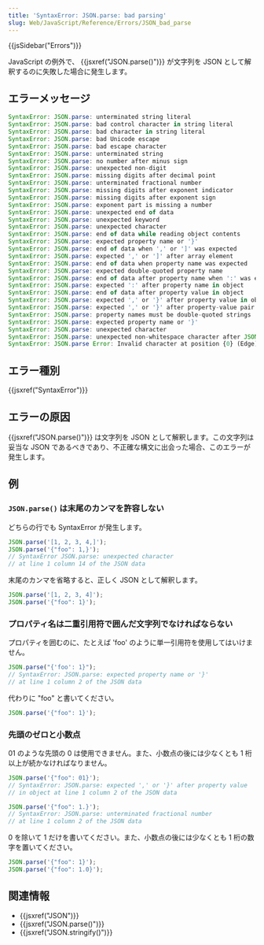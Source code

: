 ```yaml
---
title: 'SyntaxError: JSON.parse: bad parsing'
slug: Web/JavaScript/Reference/Errors/JSON_bad_parse
---
```

{{jsSidebar("Errors")}}

JavaScript の例外で、 {{jsxref("JSON.parse()")}} が文字列を JSON として解釈するのに失敗した場合に発生します。

## エラーメッセージ

```js
SyntaxError: JSON.parse: unterminated string literal
SyntaxError: JSON.parse: bad control character in string literal
SyntaxError: JSON.parse: bad character in string literal
SyntaxError: JSON.parse: bad Unicode escape
SyntaxError: JSON.parse: bad escape character
SyntaxError: JSON.parse: unterminated string
SyntaxError: JSON.parse: no number after minus sign
SyntaxError: JSON.parse: unexpected non-digit
SyntaxError: JSON.parse: missing digits after decimal point
SyntaxError: JSON.parse: unterminated fractional number
SyntaxError: JSON.parse: missing digits after exponent indicator
SyntaxError: JSON.parse: missing digits after exponent sign
SyntaxError: JSON.parse: exponent part is missing a number
SyntaxError: JSON.parse: unexpected end of data
SyntaxError: JSON.parse: unexpected keyword
SyntaxError: JSON.parse: unexpected character
SyntaxError: JSON.parse: end of data while reading object contents
SyntaxError: JSON.parse: expected property name or '}'
SyntaxError: JSON.parse: end of data when ',' or ']' was expected
SyntaxError: JSON.parse: expected ',' or ']' after array element
SyntaxError: JSON.parse: end of data when property name was expected
SyntaxError: JSON.parse: expected double-quoted property name
SyntaxError: JSON.parse: end of data after property name when ':' was expected
SyntaxError: JSON.parse: expected ':' after property name in object
SyntaxError: JSON.parse: end of data after property value in object
SyntaxError: JSON.parse: expected ',' or '}' after property value in object
SyntaxError: JSON.parse: expected ',' or '}' after property-value pair in object literal
SyntaxError: JSON.parse: property names must be double-quoted strings
SyntaxError: JSON.parse: expected property name or '}'
SyntaxError: JSON.parse: unexpected character
SyntaxError: JSON.parse: unexpected non-whitespace character after JSON data
SyntaxError: JSON.parse Error: Invalid character at position {0} (Edge)
```

## エラー種別

{{jsxref("SyntaxError")}}

## エラーの原因

{{jsxref("JSON.parse()")}} は文字列を JSON として解釈します。この文字列は妥当な JSON であるべきであり、不正確な構文に出会った場合、このエラーが発生します。

## 例

### `JSON.parse()` は末尾のカンマを許容しない

どちらの行でも SyntaxError が発生します。

```js example-bad
JSON.parse('[1, 2, 3, 4,]');
JSON.parse('{"foo": 1,}');
// SyntaxError JSON.parse: unexpected character
// at line 1 column 14 of the JSON data
```

末尾のカンマを省略すると、正しく JSON として解釈します。

```js example-good
JSON.parse('[1, 2, 3, 4]');
JSON.parse('{"foo": 1}');
```

### プロパティ名は二重引用符で囲んだ文字列でなければならない

プロパティを囲むのに、たとえば 'foo' のように単一引用符を使用してはいけません。

```js example-bad
JSON.parse("{'foo': 1}");
// SyntaxError: JSON.parse: expected property name or '}'
// at line 1 column 2 of the JSON data
```

代わりに "foo" と書いてください。

```js example-good
JSON.parse('{"foo": 1}');
```

### 先頭のゼロと小数点

01 のような先頭の 0 は使用できません。また、小数点の後には少なくとも 1 桁以上が続かなければなりません。

```js example-bad
JSON.parse('{"foo": 01}');
// SyntaxError: JSON.parse: expected ',' or '}' after property value
// in object at line 1 column 2 of the JSON data

JSON.parse('{"foo": 1.}');
// SyntaxError: JSON.parse: unterminated fractional number
// at line 1 column 2 of the JSON data
```

0 を除いて 1 だけを書いてください。また、小数点の後には少なくとも 1 桁の数字を置いてください。

```js example-good
JSON.parse('{"foo": 1}');
JSON.parse('{"foo": 1.0}');
```

## 関連情報

- {{jsxref("JSON")}}
- {{jsxref("JSON.parse()")}}
- {{jsxref("JSON.stringify()")}}
